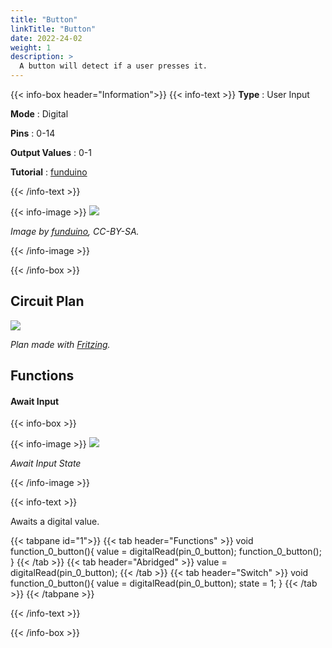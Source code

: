 ```yaml
---
title: "Button"
linkTitle: "Button"
date: 2022-24-02
weight: 1
description: >
  A button will detect if a user presses it.
---
```


{{< info-box header="Information">}}
{{< info-text >}}
  **Type** : User Input

  **Mode** : Digital

  **Pins** : 0-14

  **Output Values** : 0-1

  **Tutorial** : [funduino](https://funduino.de/nr-5-taster-am-arduino) 

  {{< /info-text >}}

  {{< info-image >}}
   ![](https://funduinoshop.com/media/image/19/1b/4e/4x-kurzhubtaster-2-pins-12x12x6mm-arduino.jpg)
   
   _Image by [funduino](https://funduinoshop.com/media/image/19/1b/4e/4x-kurzhubtaster-2-pins-12x12x6mm-arduino.jpg), CC-BY-SA._

  {{< /info-image >}}

{{< /info-box >}}

## Circuit Plan
![](/docs/connectionplan/steckplan_button.png)
   
   _Plan made with [Fritzing](https://fritzing.org/)._

## Functions

#### Await Input

{{< info-box >}}

  {{< info-image >}}
   ![](/docs/components/button.png)
   
   _Await Input State_

  {{< /info-image >}}

{{< info-text >}}

Awaits a digital value.
  
  {{< tabpane id="1">}}
  {{< tab header="Functions" >}}
void function_0_button(){
value = digitalRead(pin_0_button);
function_0_button();
}
  {{< /tab >}}
  {{< tab header="Abridged" >}}
value = digitalRead(pin_0_button);
  {{< /tab >}}
  {{< tab header="Switch" >}}
void function_0_button(){
value = digitalRead(pin_0_button);
state = 1;
}
  {{< /tab >}}
{{< /tabpane >}}

  {{< /info-text >}}

{{< /info-box >}}